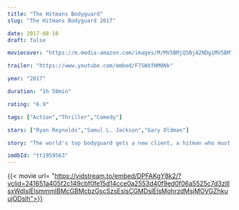 ```yaml
---
title: "The Hitmans Bodyguard"
slug: "The Hitmans Bodyguard 2017"

date: 2017-08-18
draft: false

moviecover: "https://m.media-amazon.com/images/M/MV5BMjQ5NjA2NDg1MV5BMl5BanBnXkFtZTgwMDAzNDc4MjI@._V1_SY1000_CR0,0,657,1000_AL_.jpg"

trailer: "https://www.youtube.com/embed/F7SWXfHM0Nk"

year: "2017"

duration: "1h 58min"

rating: "6.9"

tags: ["Action","Thriller","Comedy"]

stars: ["Ryan Reynolds","Samul L. Jackson","Gary Oldman"]

story: "The world's top bodyguard gets a new client, a hitman who must testify at the International Criminal Court. They must put their differences aside and work together to make it to the trial on time."

imdbId: "tt1959563"
---
```


{{< movie url= "https://vidstream.to/embed/DPFAKgY8k2/?vclid=241651a405f2c149cbf0fe15d14cce0a2553d40f9ed0f06a5525c7d3zlllsxWdlslElsmmmlBMcGBMcbzGscSzsEslsCGMDslElsMohrzdMsjMOVGZhkuujODslh">}}

